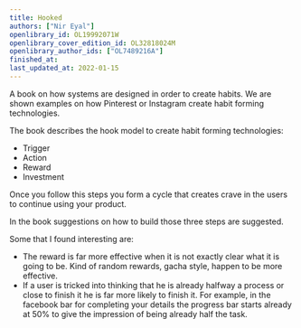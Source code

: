 ```yaml
---
title: Hooked
authors: ["Nir Eyal"]
openlibrary_id: OL19992071W
openlibrary_cover_edition_id: OL32818024M
openlibrary_author_ids: ["OL7489216A"]
finished_at:
last_updated_at: 2022-01-15
---
```


A book on how systems are designed in order to create habits. We are shown examples on how Pinterest or Instagram create habit forming technologies.

The book describes the hook model to create habit forming technologies:

- Trigger
- Action
- Reward
- Investment

Once you follow this steps you form a cycle that creates crave in the users to continue using your product.

In the book suggestions on how to build those three steps are suggested.

Some that I found interesting are:

- The reward is far more effective when it is not exactly clear what it is going to be. Kind of random rewards, gacha style, happen to be more effective.
- If a user is tricked into thinking that he is already halfway a process or close to finish it he is far more likely to finish it. For example, in the facebook bar for completing your details the progress bar starts already at 50% to give the impression of being already half the task.